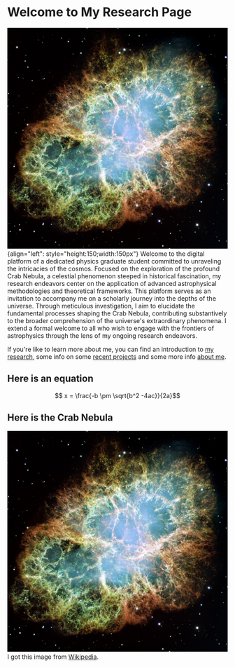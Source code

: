 # Welcome to My Research Page


![Coma cluster](./media/Crab_Nebula.jpg "Crab Nebula"){align="left": style="height:150;width:150px"}
Welcome to the digital platform of a dedicated physics graduate student committed to unraveling the intricacies of the cosmos. 
Focused on the exploration of the profound Crab Nebula, a celestial phenomenon steeped in historical fascination, my research endeavors center on the application of advanced astrophysical methodologies and theoretical frameworks. 
This platform serves as an invitation to accompany me on a scholarly journey into the depths of the universe. 
Through meticulous investigation, I aim to elucidate the fundamental processes shaping the Crab Nebula, contributing substantively to the broader comprehension of the universe's extraordinary phenomena. 
I extend a formal welcome to all who wish to engage with the frontiers of astrophysics through the lens of my ongoing research endeavors.


If you're like to learn more about me, you can find an introduction to [my research](./reasearch/index.md), some info on some [recent projects](./projects/project_index.md) and some more info [about me](./about/about.md).

## Here is an equation

$$ x = \frac{-b \pm \sqrt{b^2 -4ac}}{2a}$$

## Here is the Crab Nebula

[![Crab Nebula](./media/Crab_Nebula.jpg "Crab Nebula")](https://en.wikipedia.org/wiki/Crab_Nebula#)
I got this image from [Wikipedia](https://en.wikipedia.org/wiki/Crab_Nebula).